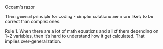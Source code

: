Occam's razor

Then general principle for coding - simpler solutions are more likely to be correct than complex ones.

Rule 1. When there are a lot of math equations and all of them depending on 1~2 variables, then it's hard to understand how it get calculated. That implies over-generalization.
